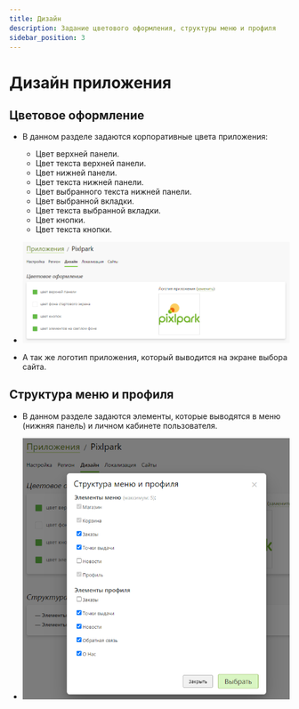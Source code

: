 ```yaml
---
title: Дизайн
description: Задание цветового оформления, структуры меню и профиля
sidebar_position: 3
---
```


# Дизайн приложения

## Цветовое оформление
* В данном разделе задаются корпоративные цвета приложения:
    + Цвет верхней панели.
    + Цвет текста верхней панели.
    + Цвет нижней панели.
    + Цвет текста нижней панели.
    + Цвет выбранного текста нижней панели.
    + Цвет выбранной вкладки.
    + Цвет текста выбранной вкладки.
    + Цвет кнопки.
    + Цвет текста кнопки.    
* ![](../_media/app/design-color.png)

* А так же логотип приложения, который выводится на экране выбора сайта.

## Структура меню и профиля
* В данном разделе задаются элементы, которые выводятся в меню (нижняя панель) и личном кабинете пользователя.

* ![](../_media/app/design-menu.png)